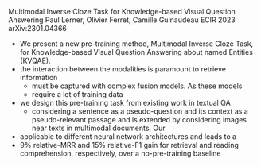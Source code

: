 Multimodal Inverse Cloze Task for Knowledge-based Visual Question Answering
Paul Lerner, Olivier Ferret, Camille Guinaudeau
ECIR 2023 arXiv:2301.04366

* We present a new pre-training method, Multimodal Inverse Cloze Task,
  for Knowledge-based Visual Question Answering about named Entities (KVQAE).
* the interaction between the modalities is paramount to retrieve information
  * must be captured with complex fusion models. As these models
  * require a lot of training data
* we design this pre-training task from existing work in textual QA
  * considering a sentence as a pseudo-question and
    its context as a pseudo-relevant passage and is
    extended by considering images near texts in multimodal documents.  Our
* applicable to different neural network architectures and leads to a
* 9% relative-MRR and 15% relative-F1 gain
  for retrieval and reading comprehension, respectively,
  over a no-pre-training baseline
